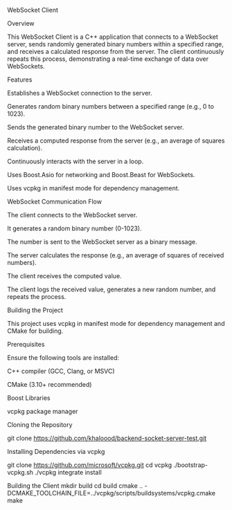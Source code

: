 WebSocket Client

Overview

This WebSocket Client is a C++ application that connects to a WebSocket server, sends randomly generated binary numbers within a specified range, and receives a calculated response from the server. The client continuously repeats this process, demonstrating a real-time exchange of data over WebSockets.

Features

Establishes a WebSocket connection to the server.

Generates random binary numbers between a specified range (e.g., 0 to 1023).

Sends the generated binary number to the WebSocket server.

Receives a computed response from the server (e.g., an average of squares calculation).

Continuously interacts with the server in a loop.

Uses Boost.Asio for networking and Boost.Beast for WebSockets.

Uses vcpkg in manifest mode for dependency management.

WebSocket Communication Flow

The client connects to the WebSocket server.

It generates a random binary number (0-1023).

The number is sent to the WebSocket server as a binary message.

The server calculates the response (e.g., an average of squares of received numbers).

The client receives the computed value.

The client logs the received value, generates a new random number, and repeats the process.

Building the Project

This project uses vcpkg in manifest mode for dependency management and CMake for building.

Prerequisites

Ensure the following tools are installed:

C++ compiler (GCC, Clang, or MSVC)

CMake (3.10+ recommended)

Boost Libraries

vcpkg package manager

Cloning the Repository

git clone https://github.com/khaloood/backend-socket-server-test.git

Installing Dependencies via vcpkg

git clone https://github.com/microsoft/vcpkg.git
cd vcpkg
./bootstrap-vcpkg.sh
./vcpkg integrate install

Building the Client
mkdir build
cd build
cmake .. -DCMAKE_TOOLCHAIN_FILE=../vcpkg/scripts/buildsystems/vcpkg.cmake
make 